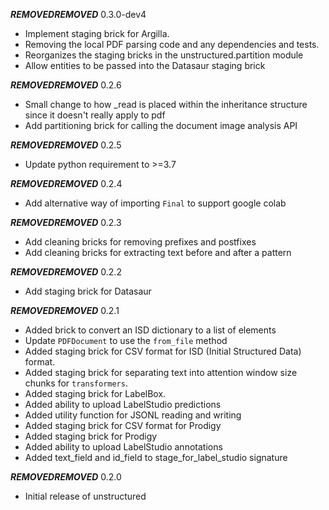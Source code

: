 ***REMOVED******REMOVED*** 0.3.0-dev4

* Implement staging brick for Argilla.
* Removing the local PDF parsing code and any dependencies and tests.
* Reorganizes the staging bricks in the unstructured.partition module
* Allow entities to be passed into the Datasaur staging brick

***REMOVED******REMOVED*** 0.2.6

* Small change to how \_read is placed within the inheritance structure since it doesn't really apply to pdf
* Add partitioning brick for calling the document image analysis API

***REMOVED******REMOVED*** 0.2.5

* Update python requirement to >=3.7

***REMOVED******REMOVED*** 0.2.4

* Add alternative way of importing `Final` to support google colab

***REMOVED******REMOVED*** 0.2.3

* Add cleaning bricks for removing prefixes and postfixes
* Add cleaning bricks for extracting text before and after a pattern

***REMOVED******REMOVED*** 0.2.2

* Add staging brick for Datasaur

***REMOVED******REMOVED*** 0.2.1

* Added brick to convert an ISD dictionary to a list of elements
* Update `PDFDocument` to use the `from_file` method
* Added staging brick for CSV format for ISD (Initial Structured Data) format.
* Added staging brick for separating text into attention window size chunks for `transformers`.
* Added staging brick for LabelBox.
* Added ability to upload LabelStudio predictions
* Added utility function for JSONL reading and writing
* Added staging brick for CSV format for Prodigy
* Added staging brick for Prodigy
* Added ability to upload LabelStudio annotations
* Added text_field and id_field to stage_for_label_studio signature

***REMOVED******REMOVED*** 0.2.0

* Initial release of unstructured
